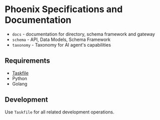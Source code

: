 # Phoenix Specifications and Documentation

- `docs` - documentation for directory, schema framework and gateway
- `schema` - API, Data Models, Schema Framework
- `taxonomy` - Taxonomy for AI agent's capabilities

## Requirements

- [Taskfile](https://taskfile.dev/)
- Python
- Golang

## Development

Use `Taskfile` for all related development operations.

